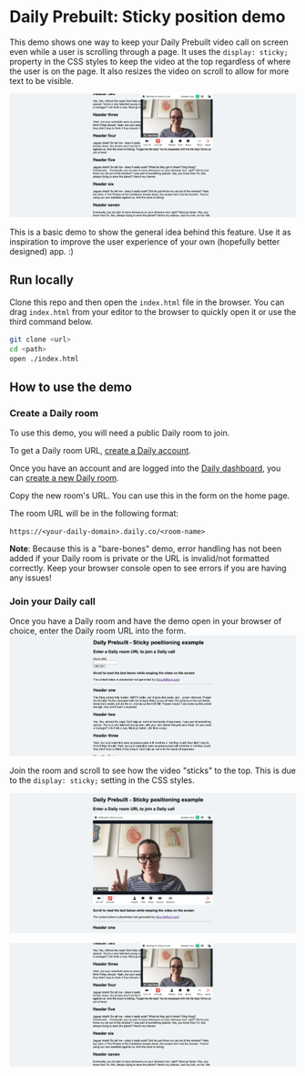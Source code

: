 # Daily Prebuilt: Sticky position demo

This demo shows one way to keep your Daily Prebuilt video call on screen even while a user is scrolling through a page. It uses the `display: sticky;` property in the CSS styles to keep the video at the top regardless of where the user is on the page. It also resizes the video on scroll to allow for more text to be visible.

![Video call after scrolling](./assets/scrolled.png)

This is a basic demo to show the general idea behind this feature. Use it as inspiration to improve the user experience of your own (hopefully better designed) app. :)

## Run locally

Clone this repo and then open the `index.html` file in the browser. You can drag `index.html` from your editor to the browser to quickly open it or use the third command below.

```bash
git clone <url>
cd <path>
open ./index.html
```

## How to use the demo

### Create a Daily room

To use this demo, you will need a public Daily room to join.

To get a Daily room URL, [create a Daily account](https://dashboard.daily.co/signup).

Once you have an account and are logged into the [Daily dashboard](https://dashboard.daily.co/), you can [create a new Daily room](https://dashboard.daily.co/rooms/create).

Copy the new room's URL. You can use this in the form on the home page.

The room URL will be in the following format:

`https://<your-daily-domain>.daily.co/<room-name>`

**Note**: Because this is a "bare-bones" demo, error handling has not been added if your Daily room is private or the URL is invalid/not formatted correctly. Keep your browser console open to see errors if you are having any issues!

### Join your Daily call

Once you have a Daily room and have the demo open in your browser of choice, enter the Daily room URL into the form.
![Home screen before joining the call](./assets/home.png)

Join the room and scroll to see how the video "sticks" to the top. This is due to the `display: sticky;` setting in the CSS styles.

![Home screen after joining the call and before scrolling](./assets/incall.png)

![Video call after scrolling](./assets/scrolled.png)
